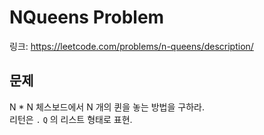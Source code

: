 # NQueens Problem
링크: https://leetcode.com/problems/n-queens/description/

## 문제
N * N 체스보드에서 N 개의 퀸을 놓는 방법을 구하라.  
리턴은 `.` `Q` 의 리스트 형태로 표현.
